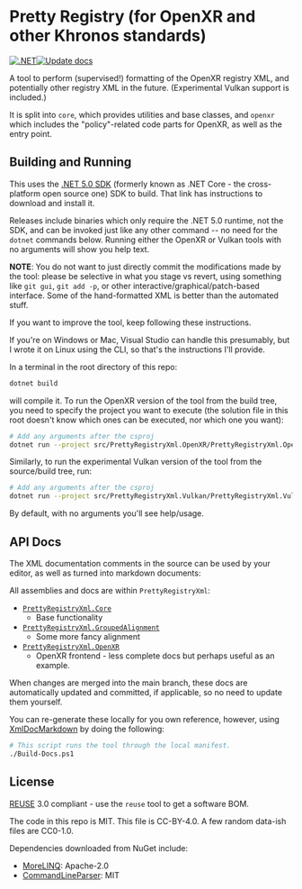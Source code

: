# Pretty Registry (for OpenXR and other Khronos standards)

<!--
Copyright 2021 Collabora, Ltd

SPDX-License-Identifier: CC-BY-4.0
-->

[![.NET](https://github.com/rpavlik/PrettyRegistryXml/actions/workflows/dotnet.yml/badge.svg)](https://github.com/rpavlik/PrettyRegistryXml/actions/workflows/dotnet.yml)[![Update docs](https://github.com/rpavlik/PrettyRegistryXml/actions/workflows/update-docs.yml/badge.svg)](https://github.com/rpavlik/PrettyRegistryXml/tree/main/docs)

A tool to perform (supervised!) formatting of the OpenXR registry XML, and
potentially other registry XML in the future. (Experimental Vulkan support is
included.)

It is split into `core`, which provides utilities and base classes, and `openxr`
which includes the "policy"-related code parts for OpenXR, as well as the entry
point.

## Building and Running

This uses the [.NET 5.0 SDK][dotnet5] (formerly known as .NET Core - the
cross-platform open source one) SDK to build. That link has instructions to
download and install it.

Releases include binaries which only require the .NET 5.0 runtime, not the SDK,
and can be invoked just like any other command -- no need for the `dotnet`
commands below. Running either the OpenXR or Vulkan tools with no arguments will
show you help text.

**NOTE**: You do not want to just directly commit the modifications made by the
tool: please be selective in what you stage vs revert, using something like
`git gui`, `git add -p`, or other interactive/graphical/patch-based interface.
Some of the hand-formatted XML is better than the automated stuff.

If you want to improve the tool, keep following these instructions.

If you're on Windows or Mac, Visual Studio can handle this presumably, but I
wrote it on Linux using the CLI, so that's the instructions I'll provide.

In a terminal in the root directory of this repo:

```sh
dotnet build
```

will compile it. To run the OpenXR version of the tool from the build tree, you
need to specify the project you want to execute (the solution file in this root
doesn't know which ones can be executed, nor which one you want):

```sh
# Add any arguments after the csproj
dotnet run --project src/PrettyRegistryXml.OpenXR/PrettyRegistryXml.OpenXR.csproj
```

Similarly, to run the experimental Vulkan version of the tool from the
source/build tree, run:

```sh
# Add any arguments after the csproj
dotnet run --project src/PrettyRegistryXml.Vulkan/PrettyRegistryXml.Vulkan.csproj
```

By default, with no arguments you'll see help/usage.

[dotnet5]: https://dotnet.microsoft.com/download/dotnet/5.0

## API Docs

The XML documentation comments in the source can be used by your editor, as well
as turned into markdown documents:

All assemblies and docs are within `PrettyRegistryXml`:

- [`PrettyRegistryXml.Core`](docs/PrettyRegistryXml.Core.md)
  - Base functionality
- [`PrettyRegistryXml.GroupedAlignment`](docs/PrettyRegistryXml.GroupedAlignment.md)
  - Some more fancy alignment
- [`PrettyRegistryXml.OpenXR`](docs/PrettyRegistryXml.OpenXR.md)
  - OpenXR frontend - less complete docs but perhaps useful as an example.

When changes are merged into the main branch, these docs are automatically
updated and committed, if applicable, so no need to update them yourself.

You can re-generate these locally for you own reference, however, using
[XmlDocMarkdown](https://ejball.com/XmlDocMarkdown/) by doing the following:

```sh
# This script runs the tool through the local manifest.
./Build-Docs.ps1
```

## License

[REUSE](https://reuse.software) 3.0 compliant - use the `reuse` tool to get a
software BOM.

The code in this repo is MIT. This file is CC-BY-4.0. A few random data-ish
files are CC0-1.0.

Dependencies downloaded from NuGet include:

- [MoreLINQ][]: Apache-2.0
- [CommandLineParser][]: MIT

[MoreLINQ]: https://www.nuget.org/packages/morelinq/3.3.2
[CommandLineParser]: https://www.nuget.org/packages/CommandLineParser/2.9.0-preview1
